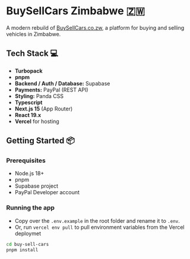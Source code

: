 # BuySellCars Zimbabwe 🇿🇼

A modern rebuild of [BuySellCars.co.zw](https://buysellcars.co.zw/), a platform for buying and selling vehicles in Zimbabwe.

## Tech Stack 💻

- **Turbopack**
- **pnpm**
- **Backend / Auth / Database:** Supabase
- **Payments:** PayPal (REST API)
- **Styling:** Panda CSS
- **Typescript**
- **Next.js 15** (App Router)
- **React 19.x**
- **Vercel** for hosting

## Getting Started 📦

### Prerequisites

- Node.js 18+
- pnpm
- Supabase project
- PayPal Developer account

### Running the app

- Copy over the `.env.example` in the root folder and rename it to `.env`.
- Or, run `vercel env pull` to pull environment variables from the Vercel deploymet

```bash
cd buy-sell-cars
pnpm install
```

